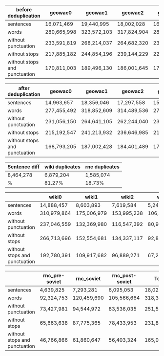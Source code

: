 
| before deduplication          | geowac0      | geowac1      | geowac2      | geowac3     | geowac4     | geowac5     | geowac6      | geowac7      | geowac8     | Total         |
| ----------------------------- | ------------ | ------------ | ------------ | ----------- | ----------- | ----------- | ------------ | ------------ | ----------- | ------------- |
| sentences                     |  16,071,469  |  19,440,995  |  18,002,028  | 16,534,685  |  15,469,102 | 16,800,581  |  17,711,347  |  16,820,451  | 8,733,130   | 145,583,788   |
| words                         |  280,665,998 |  323,572,103 |  317,824,904 | 280,177,081 | 302,772,470 | 301,412,209 |  304,748,467 |  284,822,045 | 165,543,605 | 2,561,538,882 |
| without punctuation           |  233,591,819 |  268,214,037 |  264,682,320 | 233,317,931 | 251,958,854 | 252,436,071 |  256,693,840 |  236,022,258 | 139,452,949 | 2,136,370,079 |
| without stops                 |  217,885,182 |  244,854,196 |  239,144,229 | 220,555,670 | 238,431,124 | 234,845,379 |  232,316,462 |  222,508,109 | 128,190,090 | 1,978,730,441 |
| without stops and punctuation |  170,811,003 |  189,496,130 |  186,001,645 | 173,696,520 | 187,617,508 | 185,869,241 |  184,261,835 |  173,708,322 | 102,099,434 | 1,553,561,638 |

| after deduplication           | geowac0      | geowac1      | geowac2      | geowac3      | geowac4     | geowac5      | geowac6      | geowac7      | geowac8      | Total          | Diff, % |
| ----------------------------- | ------------ | ------------ | ------------ | ------------ | ----------- | ------------ | ------------ | ------------ | ------------ | -------------- | ------- |
| sentences                     |  14,963,657  |  18,356,046  |  17,297,558  |  15,342,573  |  14,963,686 |  15,980,135  |  16,401,906  |  15,460,153  |  8,353,796   |  137,119,510   | 5.81    |
| words                         |  277,455,492 |  318,852,609 |  314,489,536 |  276,799,723 | 300,368,903 |  298,340,396 |  299,360,783 |  280,980,324 |  163,549,838 |  2,530,197,604 | 1.22    |
| without punctuation           |  231,056,150 |  264,641,105 |  262,244,040 |  230,654,252 | 250,186,202 |  250,205,024 |  252,377,180 |  232,934,648 |  137,979,529 |  2,112,278,130 | 1.13    |
| without stops                 |  215,192,547 |  241,213,932 |  236,646,985 |  217,664,832 | 236,558,164 |  232,336,205 |  227,901,972 |  219,320,242 |  126,619,384 |  1,953,454,263 | 1.28    |
| without stops and punctuation |  168,793,205 |  187,002,428 |  184,401,489 |  171,519,361 | 186,375,463 |  184,200,833 |  180,918,369 |  171,274,566 |  101,049,075 |  1,535,534,789 | 1.16    |

| Sentence diff<br> | wiki duplicates<br> | rnc duplicates<br> |
| ----------------- | ------------------- | ------------------ |
| 8,464,278         |  6,879,204          | 1,585,074          |
| %                 | 81.27%              | 18.73%             |

|                               | wiki0        | wiki1        | wiki2        | wiki3        | wiki4       | wiki5        | Total        |
| ----------------------------- | ------------ | ------------ | ------------ | ------------ | ----------- | ------------ | ------------ |
| sentences                     |  14,888,457  |  8,603,893   |  7,619,584   |  5,244,463   |  4,659,058  |  6,449,430   |  47,464,885  |
| words                         |  310,979,864 |  175,006,979 |  153,995,238 |  106,463,131 |  93,213,835 |  128,287,630 |  967,946,677 |
| without punctuation           |  237,046,559 |  132,369,980 |  116,547,392 |  80,912,566  |  70,613,182 |  98,205,432  |  735,695,111 |
| without stops                 |  266,713,696 |  152,554,681 |  134,337,117 |  92,835,325  |  81,225,695 |  110,607,683 |  838,274,197 |
| without stops and punctuation |  192,780,391 |  109,917,682 |  96,889,271  |  67,284,760  |  58,625,042 |  80,525,485  |  606,022,631 |

|                               | rnc\_pre-soviet | rnc\_soviet  | rnc\_post-soviet | Total        |
| ----------------------------- | --------------- | ------------ | ---------------- | ------------ |
| sentences                     |  4,639,825      |  7,293,281   |  6,095,053       |  18,028,159  |
| words                         |  92,324,753     |  120,459,690 |  105,566,664     |  318,351,107 |
| without punctuation           |  73,427,981     |  94,544,972  |  83,536,035      |  251,508,988 |
| without stops                 |  65,663,638     |  87,775,365  |  78,433,953      |  231,872,956 |
| without stops and punctuation |  46,766,866     |  61,860,647  |  56,403,324      |  165,030,837 |
